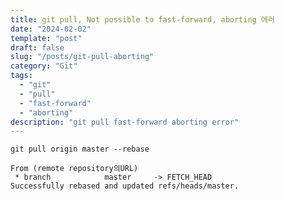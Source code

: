 ```yaml
---
title: git pull, Not possible to fast-forward, aborting 에러
date: "2024-02-02"
template: "post"
draft: false
slug: "/posts/git-pull-aborting"
category: "Git"
tags:
  - "git"
  - "pull"
  - "fast-forward"
  - "aborting"
description: "git pull fast-forward aborting error"
---
```



```commandline
git pull origin master --rebase
```
```commandline
From (remote repository의URL)
 * branch            master     -> FETCH_HEAD
Successfully rebased and updated refs/heads/master.
```
